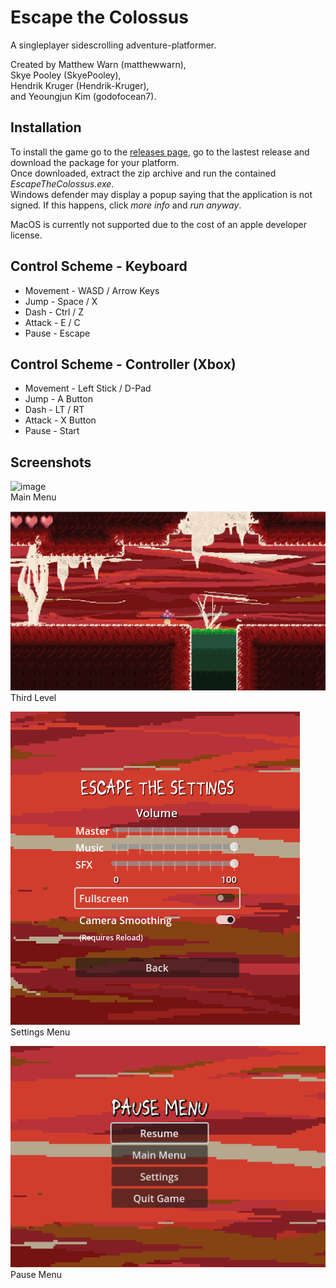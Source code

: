 # Escape the Colossus
A singleplayer sidescrolling adventure-platformer.

Created by 
Matthew Warn       (matthewwarn),  
Skye Pooley        (SkyePooley),   
Hendrik Kruger     (Hendrik-Kruger),   
and Yeoungjun Kim  (godofocean7).  

## Installation
To install the game go to the [releases page](https://github.com/matthewwarn/Escape-The-Colossus/tags), go to the lastest release and download the package for your platform.  
Once downloaded, extract the zip archive and run the contained *EscapeTheColossus.exe*.  
Windows defender may display a popup saying that the application is not signed. If this happens, click *more info* and *run anyway*.  
   
MacOS is currently not supported due to the cost of an apple developer license.


## Control Scheme - Keyboard
- Movement - WASD / Arrow Keys
- Jump     - Space / X
- Dash     - Ctrl / Z
- Attack   - E / C
- Pause    - Escape

## Control Scheme - Controller (Xbox)
- Movement - Left Stick / D-Pad
- Jump     - A Button
- Dash     - LT / RT
- Attack   - X Button
- Pause    - Start


## Screenshots
![image](https://github.com/user-attachments/assets/64791ab2-4278-4b79-9cb3-d876869d7f7d)  
Main Menu

![image](/readme_images/acid_level_lower.png)  
Third Level

![image](/readme_images/settings_menu.png)  
Settings Menu

![image](/readme_images/pause_menu.png)  
Pause Menu
